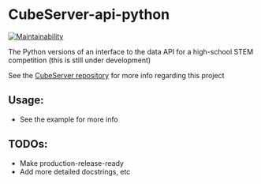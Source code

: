 # CubeServer-api-python
[![Maintainability](https://api.codeclimate.com/v1/badges/b73804d74c5c4b664554/maintainability)](https://codeclimate.com/github/snorklerjoe/CubeServer-api-python/maintainability)

The Python versions of an interface to the data API for a high-school STEM competition
(this is still under development)

See the [CubeServer repository](https://github.com/snorklerjoe/CubeServer) for more info regarding this project

## Usage:
* See the example for more info
## TODOs:
* Make production-release-ready
* Add more detailed docstrings, etc
